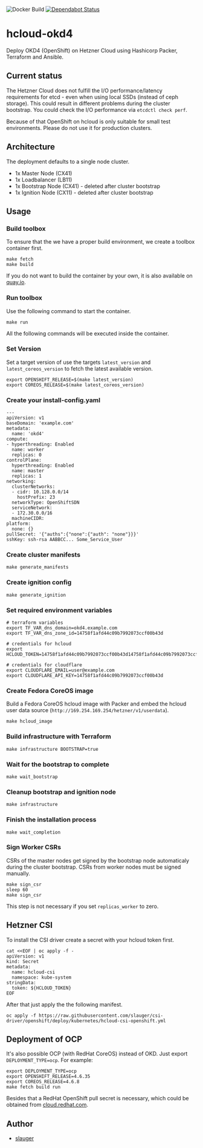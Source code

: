 ![Docker Build](https://github.com/slauger/hcloud-okd4/workflows/Docker%20Build/badge.svg) [![Dependabot Status](https://api.dependabot.com/badges/status?host=github&repo=slauger/hcloud-okd4)](https://dependabot.com)


# hcloud-okd4

Deploy OKD4 (OpenShift) on Hetzner Cloud using Hashicorp Packer, Terraform and Ansible.

## Current status

The Hetzner Cloud does not fulfill the I/O performance/latency requirements for etcd - even when using local SSDs (instead of ceph storage). This could result in different problems during the cluster bootstrap. You could check the I/O performance via `etcdctl check perf`.

Because of that OpenShift on hcloud is only suitable for small test environments. Please do not use it for production clusters.

## Architecture

The deployment defaults to a single node cluster.

- 1x Master Node (CX41)
- 1x Loadbalancer (LB11)
- 1x Bootstrap Node (CX41) - deleted after cluster bootstrap
- 1x Ignition Node (CX11) - deleted after cluster bootstrap

## Usage

### Build toolbox

To ensure that the we have a proper build environment, we create a toolbox container first.

```
make fetch
make build
```

If you do not want to build the container by your own, it is also available on [quay.io](https://quay.io/repository/slauger/hcloud-okd4).

### Run toolbox

Use the following command to start the container.

```
make run
```

All the following commands will be executed inside the container. 

### Set Version

Set a target version of use the targets `latest_version` and `latest_coreos_version` to fetch the latest available version.

```
export OPENSHIFT_RELEASE=$(make latest_version)
export COREOS_RELEASE=$(make latest_coreos_version)
```

### Create your install-config.yaml

```
---
apiVersion: v1
baseDomain: 'example.com'
metadata:
  name: 'okd4'
compute:
- hyperthreading: Enabled
  name: worker
  replicas: 0
controlPlane:
  hyperthreading: Enabled
  name: master
  replicas: 1
networking:
  clusterNetworks:
  - cidr: 10.128.0.0/14
    hostPrefix: 23
  networkType: OpenShiftSDN
  serviceNetwork:
  - 172.30.0.0/16
  machineCIDR:
platform:
  none: {}
pullSecret: '{"auths":{"none":{"auth": "none"}}}'
sshKey: ssh-rsa AABBCC... Some_Service_User
```

### Create cluster manifests

```
make generate_manifests
```

### Create ignition config

```
make generate_ignition
```

### Set required environment variables

```
# terraform variables
export TF_VAR_dns_domain=okd4.example.com
export TF_VAR_dns_zone_id=14758f1afd44c09b7992073ccf00b43d

# credentials for hcloud
export HCLOUD_TOKEN=14758f1afd44c09b7992073ccf00b43d14758f1afd44c09b7992073ccf00b43d

# credentials for cloudflare
export CLOUDFLARE_EMAIL=user@example.com
export CLOUDFLARE_API_KEY=14758f1afd44c09b7992073ccf00b43d
```

### Create Fedora CoreOS image

Build a Fedora CoreOS hcloud image with Packer and embed the hcloud user data source (`http://169.254.169.254/hetzner/v1/userdata`).

```
make hcloud_image
```

### Build infrastructure with Terraform

```
make infrastructure BOOTSTRAP=true
```

### Wait for the bootstrap to complete

```
make wait_bootstrap
```

### Cleanup bootstrap and ignition node

```
make infrastructure
```

### Finish the installation process

```
make wait_completion
```

### Sign Worker CSRs

CSRs of the master nodes get signed by the bootstrap node automaticaly during the cluster bootstrap. CSRs from worker nodes must be signed manually.

```
make sign_csr
sleep 60
make sign_csr
```

This step is not necessary if you set `replicas_worker` to zero.

## Hetzner CSI

To install the CSI driver create a secret with your hcloud token first.

```
cat <<EOF | oc apply -f -
apiVersion: v1
kind: Secret
metadata:
  name: hcloud-csi
  namespace: kube-system
stringData:
  token: ${HCLOUD_TOKEN}
EOF
```

After that just apply the the following manifest.

```
oc apply -f https://raw.githubusercontent.com/slauger/csi-driver/openshift/deploy/kubernetes/hcloud-csi-openshift.yml
```

## Deployment of OCP

It's also possible OCP (with RedHat CoreOS) instead of OKD. Just export `DEPLOYMENT_TYPE=ocp`. For example:

```
export DEPLOYMENT_TYPE=ocp
export OPENSHIFT_RELEASE=4.6.35
export COREOS_RELEASE=4.6.8
make fetch build run
```

Besides that a RedHat OpenShift pull secret is necessary, which could be obtained from [cloud.redhat.com](https://cloud.redhat.com/).

## Author

- [slauger](https://github.com/slauger)
